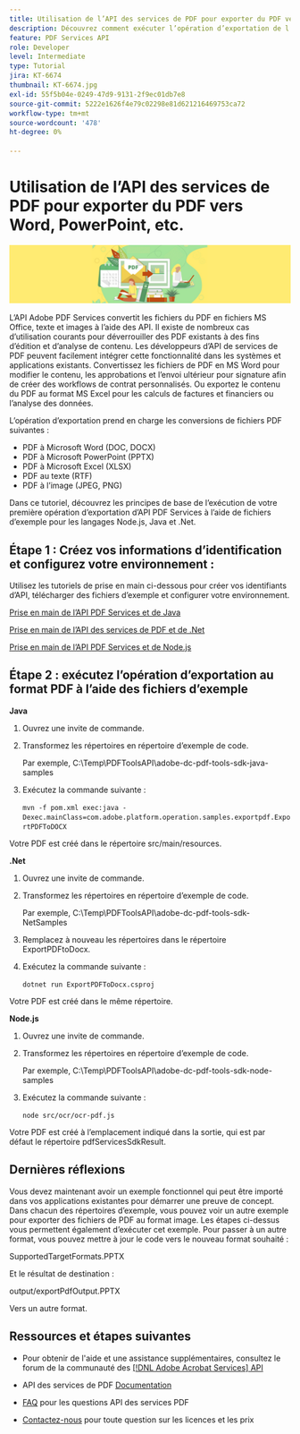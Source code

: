 ```yaml
---
title: Utilisation de l’API des services de PDF pour exporter du PDF vers Word, PowerPoint, etc.
description: Découvrez comment exécuter l’opération d’exportation de l’API PDF Services à l’aide de fichiers d’exemple pour les langages Node.js, Java et .Net
feature: PDF Services API
role: Developer
level: Intermediate
type: Tutorial
jira: KT-6674
thumbnail: KT-6674.jpg
exl-id: 55f5b04e-0249-47d9-9131-2f9ec01db7e8
source-git-commit: 5222e1626f4e79c02298e81d621216469753ca72
workflow-type: tm+mt
source-wordcount: '478'
ht-degree: 0%

---
```


# Utilisation de l’API des services de PDF pour exporter du PDF vers Word, PowerPoint, etc.

![Créer une image PDF principale](assets/ExportPDF_hero.jpg)

L’API Adobe PDF Services convertit les fichiers du PDF en fichiers MS Office, texte et images à l’aide des API. Il existe de nombreux cas d’utilisation courants pour déverrouiller des PDF existants à des fins d’édition et d’analyse de contenu. Les développeurs d’API de services de PDF peuvent facilement intégrer cette fonctionnalité dans les systèmes et applications existants. Convertissez les fichiers de PDF en MS Word pour modifier le contenu, les approbations et l’envoi ultérieur pour signature afin de créer des workflows de contrat personnalisés. Ou exportez le contenu du PDF au format MS Excel pour les calculs de factures et financiers ou l’analyse des données.

L’opération d’exportation prend en charge les conversions de fichiers PDF suivantes :

* PDF à Microsoft Word (DOC, DOCX)
* PDF à Microsoft PowerPoint (PPTX)
* PDF à Microsoft Excel (XLSX)
* PDF au texte (RTF)
* PDF à l’image (JPEG, PNG)

Dans ce tutoriel, découvrez les principes de base de l’exécution de votre première opération d’exportation d’API PDF Services à l’aide de fichiers d’exemple pour les langages Node.js, Java et .Net.

## Étape 1 : Créez vos informations d’identification et configurez votre environnement :

Utilisez les tutoriels de prise en main ci-dessous pour créer vos identifiants d’API, télécharger des fichiers d’exemple et configurer votre environnement.

[Prise en main de l’API PDF Services et de Java](gettingstartedjava.md)

[Prise en main de l’API des services de PDF et de .Net](gettingstartednet.md)

[Prise en main de l’API PDF Services et de Node.js](createpdffromhtml.md)

## Étape 2 : exécutez l’opération d’exportation au format PDF à l’aide des fichiers d’exemple

**Java**

1. Ouvrez une invite de commande.

1. Transformez les répertoires en répertoire d’exemple de code.

   Par exemple, C:\Temp\PDFToolsAPI\adobe-dc-pdf-tools-sdk-java-samples

1. Exécutez la commande suivante :

   `mvn -f pom.xml exec:java -Dexec.mainClass=com.adobe.platform.operation.samples.exportpdf.ExportPDFToDOCX`

Votre PDF est créé dans le répertoire src/main/resources.

**.Net**

1. Ouvrez une invite de commande.

1. Transformez les répertoires en répertoire d’exemple de code.

   Par exemple, C:\Temp\PDFToolsAPI\adobe-dc-pdf-tools-sdk-NetSamples

1. Remplacez à nouveau les répertoires dans le répertoire ExportPDFtoDocx.

1. Exécutez la commande suivante :

   `dotnet run ExportPDFToDocx.csproj`

Votre PDF est créé dans le même répertoire.

**Node.js**

1. Ouvrez une invite de commande.

1. Transformez les répertoires en répertoire d’exemple de code.

   Par exemple, C:\Temp\PDFToolsAPI\adobe-dc-pdf-tools-sdk-node-samples

1. Exécutez la commande suivante :

   `node src/ocr/ocr-pdf.js`

Votre PDF est créé à l’emplacement indiqué dans la sortie, qui est par défaut le répertoire pdfServicesSdkResult.

## Dernières réflexions

Vous devez maintenant avoir un exemple fonctionnel qui peut être importé dans vos applications existantes pour démarrer une preuve de concept. Dans chacun des répertoires d’exemple, vous pouvez voir un autre exemple pour exporter des fichiers de PDF au format image. Les étapes ci-dessus vous permettent également d’exécuter cet exemple. Pour passer à un autre format, vous pouvez mettre à jour le code vers le nouveau format souhaité :

SupportedTargetFormats.PPTX

Et le résultat de destination :

output/exportPdfOutput.PPTX

Vers un autre format.

## Ressources et étapes suivantes

* Pour obtenir de l&#39;aide et une assistance supplémentaires, consultez le forum de la communauté des [[!DNL Adobe Acrobat Services] API](https://community.adobe.com/t5/document-cloud-sdk/bd-p/Document-Cloud-SDK?page=1&amp;sort=latest_replies&amp;filter=all)

* API des services de PDF [Documentation](https://www.adobe.com/go/pdftoolsapi_doc)

* [FAQ](https://community.adobe.com/t5/document-cloud-sdk/faq-for-document-services-pdf-tools-api/m-p/10726197) pour les questions API des services PDF

* [Contactez-nous](https://www.adobe.com/go/pdftoolsapi_requestform) pour toute question sur les licences et les prix
